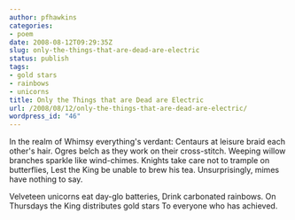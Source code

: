 ```yaml
---
author: pfhawkins
categories:
- poem
date: 2008-08-12T09:29:35Z
slug: only-the-things-that-are-dead-are-electric
status: publish
tags:
- gold stars
- rainbows
- unicorns
title: Only the Things that are Dead are Electric
url: /2008/08/12/only-the-things-that-are-dead-are-electric/
wordpress_id: "46"
---
```


In the realm of Whimsy everything's verdant:
Centaurs at leisure braid each other's hair.
Ogres belch as they work on their cross-stitch.
Weeping willow branches sparkle like wind-chimes.
Knights take care not to trample on butterflies,
Lest the King be unable to brew his tea.
Unsurprisingly, mimes have nothing to say.

Velveteen unicorns eat day-glo batteries,
Drink carbonated rainbows.
On Thursdays the King distributes gold stars
To everyone who has achieved.
